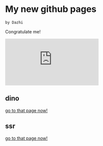 # My new github pages

    by Dazhi

Congratulate me!

  <link rel="stylesheet" href="models.css">

<div class="model-box">
<iframe class = "model" src="https://www.gettoby.com/e/6flh9cf7h61h"  frameBorder="0">Collection: Jun 30 at 15:28 (7 tabs)<a href="https://www.gettoby.com/p/6flh9cf7h61h" target="_blank"></a>
</iframe>
</div>

## dino

[go to that page now!](https://dazhizhong.github.io/dino)

## ssr

[go to that page now!](https://dazhizhong.github.io/ssr)


